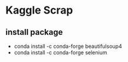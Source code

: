 # Kaggle Scrap

## install package

- conda install -c conda-forge beautifulsoup4
- conda install -c conda-forge selenium
